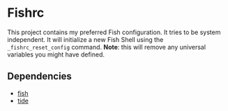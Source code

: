 # Fishrc
This project contains my preferred Fish configuration. It tries to be system independent. It will initialize a new Fish Shell using the ``_fishrc_reset_config`` command. **Note**: this will remove any universal variables you might have defined.

## Dependencies
* [fish](https://fishshell.com/)
* [tide](https://github.com/IlanCosman/tide)
